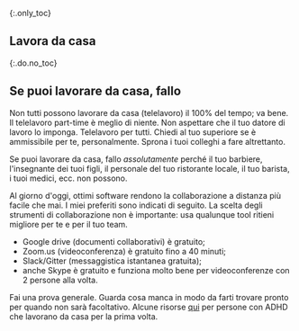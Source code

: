{:.only_toc}
## Lavora da casa

{:.do.no_toc}
## Se puoi lavorare da casa, fallo

Non tutti possono lavorare da casa (telelavoro) il 100% del tempo; va bene. Il telelavoro part-time è meglio di niente. Non aspettare che il tuo datore di lavoro lo imponga.
Telelavoro per tutti. Chiedi al tuo superiore se è ammissibile per te, personalmente. Sprona i tuoi colleghi a fare altrettanto.

Se puoi lavorare da casa, fallo *assolutamente* perché il tuo barbiere, l'insegnante dei tuoi figli, il personale del tuo ristorante locale, il tuo barista, i tuoi medici, ecc. non possono.

Al giorno d'oggi, ottimi software rendono la collaborazione a distanza più facile che mai. I miei preferiti sono indicati di seguito. La scelta degli strumenti di collaborazione non è importante: usa qualunque tool ritieni migliore per te e per il tuo team.

-   Google drive (documenti collaborativi) è gratuito;
-   Zoom.us (videoconferenza) è gratuito fino a 40 minuti;
-   Slack/Gitter (messaggistica istantanea gratuita);
-   anche Skype è gratuito e funziona molto bene per videoconferenze con 2 persone alla volta.

Fai una prova generale. Guarda cosa manca in modo da farti trovare pronto per quando non sarà facoltativo. Alcune risorse [qui](https://twitter.com/BadassBowden/status/1235793674174435328) per persone con ADHD che lavorano da casa per la prima volta.
